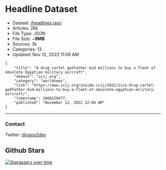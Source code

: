 # Headline Dataset

- Dataset: [/headlines.json](https://raw.githubusercontent.com/fwd/news/master/headlines.json) 
- Articles: 26k
- File Type: JSON
- File Size: ~**9MB**
- Sources: 3k
- Categories: 13
- Updated: Nov 12, 2022 11:06 AM

```
{
    "title": "A drug cartel godfather bid millions to buy a fleet of obsolete Egyptian military aircraft",
    "domain": "icij.org",
    "category": "worldnews",
    "link": "https://www.icij.org/inside-icij/2022/11/a-drug-cartel-godfather-bid-millions-to-buy-a-fleet-of-obsolete-egyptian-military-aircraft/",
    "timestamp": 1668229477,
    "published": "November 12, 2022 12:04 AM"
}
```

---

### Contact 

Twitter: [@nano2dev](https://twitter.com/nano2dev)

## Github Stars

[![Stargazers over time](https://starchart.cc/fwd/news.svg)](https://starchart.cc/fwd/news)
